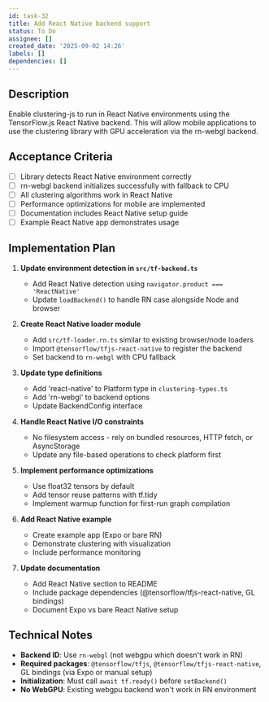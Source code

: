 ```yaml
---
id: task-32
title: Add React Native backend support
status: To Do
assignee: []
created_date: '2025-09-02 14:26'
labels: []
dependencies: []
---
```


## Description

Enable clustering-js to run in React Native environments using the TensorFlow.js React Native backend. This will allow mobile applications to use the clustering library with GPU acceleration via the rn-webgl backend.

## Acceptance Criteria

- [ ] Library detects React Native environment correctly
- [ ] rn-webgl backend initializes successfully with fallback to CPU
- [ ] All clustering algorithms work in React Native
- [ ] Performance optimizations for mobile are implemented
- [ ] Documentation includes React Native setup guide
- [ ] Example React Native app demonstrates usage

## Implementation Plan

1. **Update environment detection in `src/tf-backend.ts`**
   - Add React Native detection using `navigator.product === 'ReactNative'`
   - Update `loadBackend()` to handle RN case alongside Node and browser

2. **Create React Native loader module**
   - Add `src/tf-loader.rn.ts` similar to existing browser/node loaders
   - Import `@tensorflow/tfjs-react-native` to register the backend
   - Set backend to `rn-webgl` with CPU fallback

3. **Update type definitions**
   - Add 'react-native' to Platform type in `clustering-types.ts`
   - Add 'rn-webgl' to backend options
   - Update BackendConfig interface

4. **Handle React Native I/O constraints**
   - No filesystem access - rely on bundled resources, HTTP fetch, or AsyncStorage
   - Update any file-based operations to check platform first

5. **Implement performance optimizations**
   - Use float32 tensors by default
   - Add tensor reuse patterns with tf.tidy
   - Implement warmup function for first-run graph compilation

6. **Add React Native example**
   - Create example app (Expo or bare RN)
   - Demonstrate clustering with visualization
   - Include performance monitoring

7. **Update documentation**
   - Add React Native section to README
   - Include package dependencies (@tensorflow/tfjs-react-native, GL bindings)
   - Document Expo vs bare React Native setup

## Technical Notes

- **Backend ID**: Use `rn-webgl` (not webgpu which doesn't work in RN)
- **Required packages**: `@tensorflow/tfjs`, `@tensorflow/tfjs-react-native`, GL bindings (via Expo or manual setup)
- **Initialization**: Must call `await tf.ready()` before `setBackend()`
- **No WebGPU**: Existing webgpu backend won't work in RN environment
